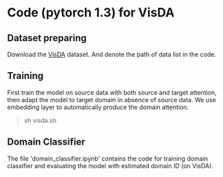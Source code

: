 # Code (**pytorch 1.3**) for VisDA

## Dataset preparing
Download the [VisDA](https://github.com/VisionLearningGroup/taskcv-2017-public/tree/master/classification) dataset. And denote the path of data list in the code.


## Training
First train the model on source data with both source and target attention, then adapt the model to target domain in absence of source data. We use embedding layer to automatically produce the domain attention.
> sh visda.sh  


## Domain Classifier
The file 'domain_classifier.ipynb' contains the code for training domain classifier and evaluating the model with estimated domain ID (on VisDA).
